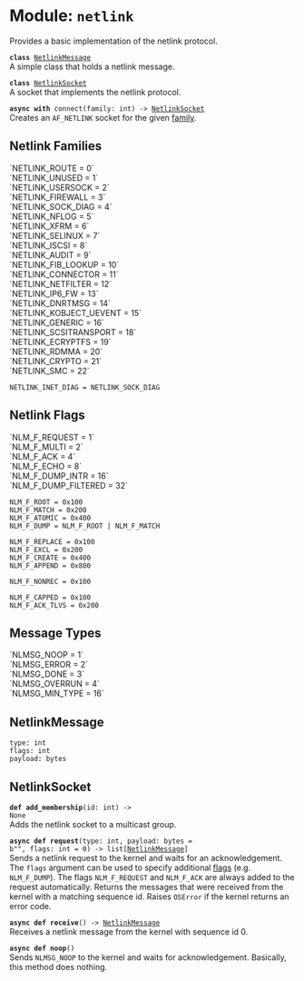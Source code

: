 
# Module: <code>netlink</code>
Provides a basic implementation of the netlink protocol.

<code>**class** [NetlinkMessage](#netlinkmessage)</code><br>
<span class="docs">A simple class that holds a netlink message.</span>

<code>**class** [NetlinkSocket](#netlinksocket)</code><br>
<span class="docs">A socket that implements the netlink protocol.</span>

<code>**async with** connect(family: int) -> [NetlinkSocket](#netlinksocket)</code><br>
<span class="docs">Creates an `AF_NETLINK` socket for the given [family](#netlink-families).</span>

## Netlink Families
<span class="docs">
`NETLINK_ROUTE = 0`<br>
`NETLINK_UNUSED = 1`<br>
`NETLINK_USERSOCK = 2`<br>
`NETLINK_FIREWALL = 3`<br>
`NETLINK_SOCK_DIAG = 4`<br>
`NETLINK_NFLOG = 5`<br>
`NETLINK_XFRM = 6`<br>
`NETLINK_SELINUX = 7`<br>
`NETLINK_ISCSI = 8`<br>
`NETLINK_AUDIT = 9`<br>
`NETLINK_FIB_LOOKUP = 10`<br>
`NETLINK_CONNECTOR = 11`<br>
`NETLINK_NETFILTER = 12`<br>
`NETLINK_IP6_FW = 13`<br>
`NETLINK_DNRTMSG = 14`<br>
`NETLINK_KOBJECT_UEVENT = 15`<br>
`NETLINK_GENERIC = 16`<br>
`NETLINK_SCSITRANSPORT = 18`<br>
`NETLINK_ECRYPTFS = 19`<br>
`NETLINK_RDMMA = 20`<br>
`NETLINK_CRYPTO = 21`<br>
`NETLINK_SMC = 22`

`NETLINK_INET_DIAG = NETLINK_SOCK_DIAG`
</span>

## Netlink Flags
<span class="docs">
`NLM_F_REQUEST = 1`<br>
`NLM_F_MULTI = 2`<br>
`NLM_F_ACK = 4`<br>
`NLM_F_ECHO = 8`<br>
`NLM_F_DUMP_INTR = 16`<br>
`NLM_F_DUMP_FILTERED = 32`

`NLM_F_ROOT = 0x100`<br>
`NLM_F_MATCH = 0x200`<br>
`NLM_F_ATOMIC = 0x400`<br>
`NLM_F_DUMP = NLM_F_ROOT | NLM_F_MATCH`

`NLM_F_REPLACE = 0x100`<br>
`NLM_F_EXCL = 0x200`<br>
`NLM_F_CREATE = 0x400`<br>
`NLM_F_APPEND = 0x800`

`NLM_F_NONREC = 0x100`

`NLM_F_CAPPED = 0x100`<br>
`NLM_F_ACK_TLVS = 0x200`
</span>

## Message Types
<span class="docs">
`NLMSG_NOOP = 1`<br>
`NLMSG_ERROR = 2`<br>
`NLMSG_DONE = 3`<br>
`NLMSG_OVERRUN = 4`<br>
`NLMSG_MIN_TYPE = 16`
</span>

## NetlinkMessage
`type: int`<br>
`flags: int`<br>
`payload: bytes`

## NetlinkSocket
<code>**def add_membership**(id: int) ->  None</code><br>
<span class="docs">Adds the netlink socket to a multicast group.</span>

<code>**async def request**(type: int, payload: bytes = b"", flags: int = 0) -> list[[NetlinkMessage](#netlinkmessage)]</code><br>
<span class="docs">Sends a netlink request to the kernel and waits for an acknowledgement. The `flags` argument can be used to specify additional [flags](#netlink-flags) (e.g. `NLM_F_DUMP`). The flags `NLM_F_REQUEST` and `NLM_F_ACK` are always added to the request automatically. Returns the messages that were received from the kernel with a matching sequence id. Raises `OSError` if the kernel returns an error code.</span>

<code>**async def receive**() -> [NetlinkMessage](#netlinkmessage)</code><br>
<span class="docs">Receives a netlink message from the kernel with sequence id 0.</span>

<code>**async def noop**()</code><br>
<span class="docs">Sends `NLMSG_NOOP` to the kernel and waits for acknowledgement. Basically, this method does nothing.</span>
